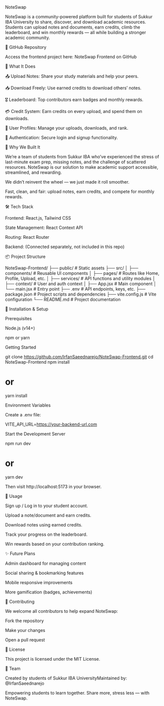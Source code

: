 NoteSwap

NoteSwap is a community-powered platform built for students of Sukkur IBA University to share, discover, and download academic resources. Students can upload notes and documents, earn credits, climb the leaderboard, and win monthly rewards — all while building a stronger academic community.

🔗 GitHub Repository

Access the frontend project here: NoteSwap Frontend on GitHub

🧠 What It Does

📤 Upload Notes: Share your study materials and help your peers.

📥 Download Freely: Use earned credits to download others’ notes.

🎖 Leaderboard: Top contributors earn badges and monthly rewards.

💳 Credit System: Earn credits on every upload, and spend them on downloads.

👤 User Profiles: Manage your uploads, downloads, and rank.

🔐 Authentication: Secure login and signup functionality.

🌱 Why We Built It

We’re a team of students from Sukkur IBA who’ve experienced the stress of last-minute exam prep, missing notes, and the challenge of scattered resources. NoteSwap is our solution to make academic support accessible, streamlined, and rewarding.

We didn’t reinvent the wheel — we just made it roll smoother.

Fast, clean, and fair: upload notes, earn credits, and compete for monthly rewards.

🛠️ Tech Stack

Frontend: React.js, Tailwind CSS

State Management: React Context API

Routing: React Router

Backend: (Connected separately, not included in this repo)

📦 Project Structure

NoteSwap-Frontend/
├── public/              # Static assets
├── src/
│   ├── components/      # Reusable UI components
│   ├── pages/           # Routes like Home, Profile, Upload, etc.
│   ├── services/        # API functions and utility modules
│   ├── context/         # User and auth context
│   ├── App.jsx          # Main component
│   └── main.jsx         # Entry point
├── .env                 # API endpoints, keys, etc.
├── package.json         # Project scripts and dependencies
├── vite.config.js       # Vite configuration
└── README.md            # Project documentation

🧪 Installation & Setup

Prerequisites

Node.js (v14+)

npm or yarn

Getting Started

git clone https://github.com/IrfanSaeednarejo/NoteSwap-Frontend.git
cd NoteSwap-Frontend
npm install
# or
yarn install

Environment Variables

Create a .env file:

VITE_API_URL=https://your-backend-url.com

Start the Development Server

npm run dev
# or
yarn dev

Then visit http://localhost:5173 in your browser.

📖 Usage

Sign up / Log in to your student account.

Upload a note/document and earn credits.

Download notes using earned credits.

Track your progress on the leaderboard.

Win rewards based on your contribution ranking.

✨ Future Plans

Admin dashboard for managing content

Social sharing & bookmarking features

Mobile responsive improvements

More gamification (badges, achievements)

🤝 Contributing

We welcome all contributors to help expand NoteSwap:

Fork the repository

Make your changes

Open a pull request

📄 License

This project is licensed under the MIT License.

👥 Team

Created by students of Sukkur IBA UniversityMaintained by: @IrfanSaeednarejo

Empowering students to learn together. Share more, stress less — with NoteSwap.

